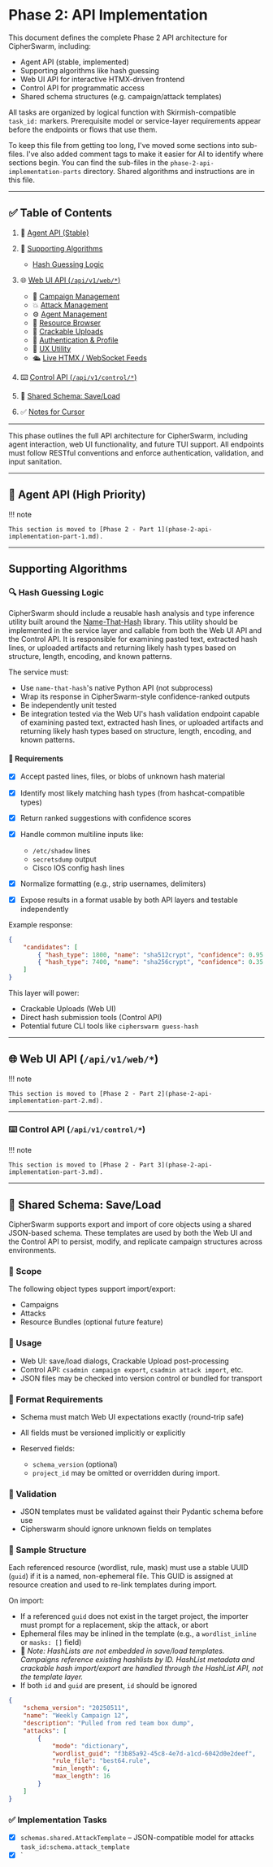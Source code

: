 <!-- To simplify this file, I'm going to move pieces into sub-files and link them here. -->

<!-- I've added comment tags to make where sections begin to make it easier for AI to identify them. This is also in the linked files. -->

# Phase 2: API Implementation

This document defines the complete Phase 2 API architecture for CipherSwarm, including:

-   Agent API (stable, implemented)
-   Supporting algorithms like hash guessing
-   Web UI API for interactive HTMX-driven frontend
-   Control API for programmatic access
-   Shared schema structures (e.g. campaign/attack templates)

All tasks are organized by logical function with Skirmish-compatible `task_id:` markers. Prerequisite model or service-layer requirements appear before the endpoints or flows that use them.

To keep this file from getting too long, I've moved some sections into sub-files. I've also added comment tags to make it easier for AI to identify where sections begin. You can find the sub-files in the `phase-2-api-implementation-parts` directory. Shared algorithms and instructions are in this file.

---

## ✅ Table of Contents

1. 🔐 [Agent API (Stable)](phase-2-api-implementation-parts/phase-2-api-implementation-part-1.md)
2. 🧠 [Supporting Algorithms](#supporting-algorithms)

    - [Hash Guessing Logic](#hash-guessing-logic)

3. 🌐 [Web UI API (](phase-2-api-implementation-parts/phase-2-api-implementation-part-2.md#-web-ui-api-apiv1web)[`/api/v1/web/*`](phase-2-api-implementation-parts/phase-2-api-implementation-part-2.md#-web-ui-api-apiv1web)[)](phase-2-api-implementation-parts/phase-2-api-implementation-part-2.md#-web-ui-api-apiv1web)

    - 🌟 [Campaign Management](phase-2-api-implementation-parts/phase-2-api-implementation-part-2.md#campaign-management)
    - 💥 [Attack Management](phase-2-api-implementation-parts/phase-2-api-implementation-part-2.md#attack-management)
    - ⚙️ [Agent Management](phase-2-api-implementation-parts/phase-2-api-implementation-part-2.md#agent-management)
    - 📁 [Resource Browser](phase-2-api-implementation-parts/phase-2-api-implementation-part-2.md#resource-browser)
    - 📂 [Crackable Uploads](phase-2-api-implementation-parts/phase-2-api-implementation-part-2.md#crackable-uploads)
    - 👤 [Authentication & Profile](phase-2-api-implementation-parts/phase-2-api-implementation-part-2.md#authentication--profile)
    - 🔧 [UX Utility](phase-2-api-implementation-parts/phase-2-api-implementation-part-2.md#ux-support--utility)
    - 🛳️ [Live HTMX / WebSocket Feeds](phase-2-api-implementation-parts/phase-2-api-implementation-part-2.md#live-htmx--websocket-feeds)

4. ⌨️ [Control API (](phase-2-api-implementation-parts/phase-2-api-implementation-part-3.md#control-api-apiv1control)[`/api/v1/control/*`](phase-2-api-implementation-parts/phase-2-api-implementation-part-3.md#control-api-apiv1control)[)](phase-2-api-implementation-parts/phase-2-api-implementation-part-3.md#control-api-apiv1control)
5. 🧾 [Shared Schema: Save/Load](#shared-schema-saveload)
6. ✅ [Notes for Cursor](#notes-for-cursor)

---

This phase outlines the full API architecture for CipherSwarm, including agent interaction, web UI functionality, and future TUI support. All endpoints must follow RESTful conventions and enforce authentication, validation, and input sanitation.

---

## 🔐 Agent API (High Priority)

!!! note

    This section is moved to [Phase 2 - Part 1](phase-2-api-implementation-part-1.md).

<!-- Note to AI: This section is moved to [Phase 2 - Part 1](phase-2-api-implementation-part-1.md). -->

---

## Supporting Algorithms

### 🔍 Hash Guessing Logic

CipherSwarm should include a reusable hash analysis and type inference utility built around the [Name-That-Hash](https://github.com/bee-san/Name-That-Hash) library. This utility should be implemented in the service layer and callable from both the Web UI API and the Control API. It is responsible for examining pasted text, extracted hash lines, or uploaded artifacts and returning likely hash types based on structure, length, encoding, and known patterns.

The service must:

-   Use `name-that-hash`'s native Python API (not subprocess)
-   Wrap its response in CipherSwarm-style confidence-ranked outputs
-   Be independently unit tested
-   Be integration tested via the Web UI's hash validation endpoint capable of examining pasted text, extracted hash lines, or uploaded artifacts and returning likely hash types based on structure, length, encoding, and known patterns.

#### 🔧 Requirements

-   [x] Accept pasted lines, files, or blobs of unknown hash material
-   [x] Identify most likely matching hash types (from hashcat-compatible types)
-   [x] Return ranked suggestions with confidence scores
-   [x] Handle common multiline inputs like:

    -   `/etc/shadow` lines
    -   `secretsdump` output
    -   Cisco IOS config hash lines

-   [x] Normalize formatting (e.g., strip usernames, delimiters)
-   [x] Expose results in a format usable by both API layers and testable independently

Example response:

```json
{
    "candidates": [
        { "hash_type": 1800, "name": "sha512crypt", "confidence": 0.95 },
        { "hash_type": 7400, "name": "sha256crypt", "confidence": 0.35 }
    ]
}
```

This layer will power:

-   Crackable Uploads (Web UI)
-   Direct hash submission tools (Control API)
-   Potential future CLI tools like `cipherswarm guess-hash`

---

## 🌐 Web UI API (`/api/v1/web/*`)

!!! note

    This section is moved to [Phase 2 - Part 2](phase-2-api-implementation-part-2.md).

<!-- Note to AI: This section is moved to [Phase 2 - Part 2](phase-2-api-implementation-part-2.md). -->

---

### ⌨️ Control API (`/api/v1/control/*`)

!!! note

    This section is moved to [Phase 2 - Part 3](phase-2-api-implementation-part-3.md).

<!-- Note to AI: This section is moved to [Phase 2 - Part 3](phase-2-api-implementation-part-3.md). -->

---

## 🧾 Shared Schema: Save/Load

CipherSwarm supports export and import of core objects using a shared JSON-based schema. These templates are used by both the Web UI and the Control API to persist, modify, and replicate campaign structures across environments.

### 🔗 Scope

The following object types support import/export:

-   Campaigns
-   Attacks
-   Resource Bundles (optional future feature)

### 📁 Usage

-   Web UI: save/load dialogs, Crackable Upload post-processing
-   Control API: `csadmin campaign export`, `csadmin attack import`, etc.
-   JSON files may be checked into version control or bundled for transport

### 🧾 Format Requirements

-   Schema must match Web UI expectations exactly (round-trip safe)
-   All fields must be versioned implicitly or explicitly
-   Reserved fields:

    -   `schema_version` (optional)
    -   `project_id` may be omitted or overridden during import.&#x20;

### 🧪 Validation

-   JSON templates must be validated against their Pydantic schema before use
-   Cipherswarm should ignore unknown fields on templates

### 🔧 Sample Structure

Each referenced resource (wordlist, rule, mask) must use a stable UUID (`guid`) if it is a named, non-ephemeral file. This GUID is assigned at resource creation and used to re-link templates during import.

On import:

-   If a referenced `guid` does not exist in the target project, the importer must prompt for a replacement, skip the attack, or abort
-   Ephemeral files may be inlined in the template (e.g., a `wordlist_inline` or `masks: []` field)
-   📌 _Note: HashLists are not embedded in save/load templates. Campaigns reference existing hashlists by ID. HashList metadata and crackable hash import/export are handled through the HashList API, not the template layer._
-   If both `id` and `guid` are present, `id` should be ignored

```json
{
    "schema_version": "20250511",
    "name": "Weekly Campaign 12",
    "description": "Pulled from red team box dump",
    "attacks": [
        {
            "mode": "dictionary",
            "wordlist_guid": "f3b85a92-45c8-4e7d-a1cd-6042d0e2deef",
            "rule_file": "best64.rule",
            "min_length": 6,
            "max_length": 16
        }
    ]
}
```

### ✅ Implementation Tasks

-   [x] `schemas.shared.AttackTemplate` – JSON-compatible model for attacks `task_id:schema.attack_template`
-   [x] `
